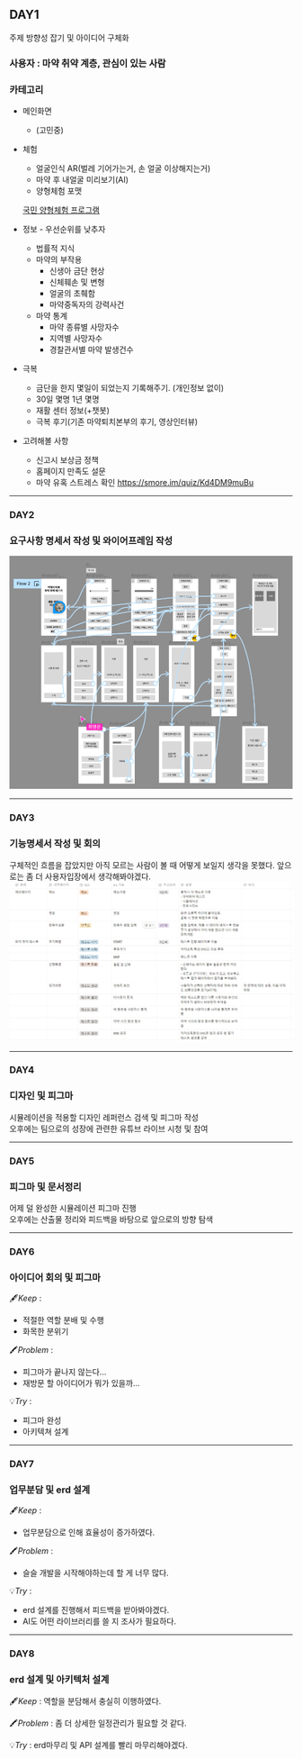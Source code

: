 ## DAY1
주제 방향성 잡기 및 아이디어 구체화  
### 사용자 : 마약 취약 계층, 관심이 있는 사람

### 카테고리

- 메인화면
    - (고민중)
- 체험
    - 얼굴인식 AR(벌레 기어가는거, 손 얼굴 이상해지는거)
    - 마약 후 내얼굴 미리보기(AI)
    - 양형체험 포맷

  [국민 양형체험 프로그램](https://www.scourt.go.kr/sc/exp/step.work?step_id=01&case_id=00)

- 정보 - 우선순위를 낮추자
    - 법률적 지식
    - 마약의 부작용
        - 신생아 금단 현상
        - 신체훼손 및 변형
        - 얼굴의 초췌함
        - 마약중독자의 강력사건
    - 마약 통계
        - 마약 종류별 사망자수
        - 지역별 사망자수
        - 경찰관서별 마약 발생건수
- 극복
    - 금단을 한지 몇일이 되었는지 기록해주기. (개인정보 없이)
    - 30일 몇명 1년 몇명
    - 재활 센터 정보(+챗봇)
    - 극복 후기(기존 마약퇴치본부의 후기, 영상인터뷰)
- 고려해볼 사항
    - 신고시 보상금 정책
    - 홈페이지 만족도 설문
    - 마약 유혹 스트레스 확인 https://smore.im/quiz/Kd4DM9muBu

---
### DAY2
### 요구사항 명세서 작성 및 와이어프레임 작성  
![image.png](./image.png)

---
### DAY3
### 기능명세서 작성 및 회의
구체적인 흐름을 잡았지만 아직 모르는 사람이 볼 때 어떻게 보일지 생각을 못했다. 앞으로는 좀 더 사용자입장에서 생각해봐야겠다.
![image-1.png](./image-1.png)

---
### DAY4
### 디자인 및 피그마
시뮬레이션을 적용할 디자인 레퍼런스 검색 및 피그마 작성  
오후에는 팀으로의 성장에 관련한 유튜브 라이브 시청 및 참여  

---
### DAY5
### 피그마 및 문서정리
어제 덜 완성한 시뮬레이션 피그마 진행  
오후에는 산출물 정리와 피드백을 바탕으로 앞으로의 방향 탐색  

---
### DAY6
### 아이디어 회의 및 피그마
🖋️*Keep* : 

- 적절한 역할 분배 및 수행
- 화목한 분위기

🖍️*Problem* : 

- 피그마가 끝나지 않는다…
- 재방문 할 아이디어가 뭐가 있을까…

💡*Try* : 

- 피그마 완성
- 아키텍쳐 설계

---
### DAY7
### 업무분담 및 erd 설계
🖋️*Keep* : 

- 업무분담으로 인해 효율성이 증가하였다.

🖍️*Problem* : 

- 슬슬 개발을 시작해야하는데 할 게 너무 많다.

💡*Try* : 

- erd 설계를 진행해서 피드백을 받아봐야겠다.
- AI도 어떤 라이브러리를 쓸 지 조사가 필요하다.

---
### DAY8
### erd 설계 및 아키텍처 설계
🖋️*Keep* : 역할을 분담해서 충실히 이행하였다.

🖍️*Problem* : 좀 더 상세한 일정관리가 필요할 것 같다.

💡*Try* : erd마무리 및 API 설계를 빨리 마무리해야겠다.
